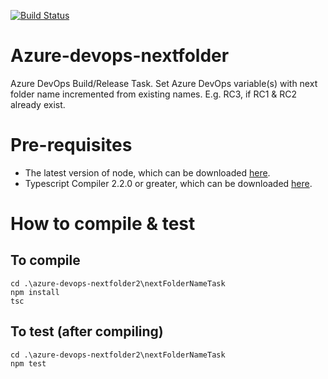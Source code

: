 [![Build Status](https://dev.azure.com/dp7g09/DemoProject/_apis/build/status/NextFolderTask-Build?branchName=master)](https://dev.azure.com/dp7g09/DemoProject/_build/latest?definitionId=5&branchName=master)

# Azure-devops-nextfolder
Azure DevOps Build/Release Task. Set Azure DevOps variable(s) with next folder name incremented from existing names. E.g. RC3, if RC1 & RC2 already exist.

# Pre-requisites
* The latest version of node, which can be downloaded [here](https://nodejs.org/en/download/).
* Typescript Compiler 2.2.0 or greater, which can be downloaded [here](https://www.npmjs.com/package/typescript).

# How to compile & test
## To compile
```
cd .\azure-devops-nextfolder2\nextFolderNameTask
npm install
tsc
```

## To test (after compiling)
```
cd .\azure-devops-nextfolder2\nextFolderNameTask
npm test
```
